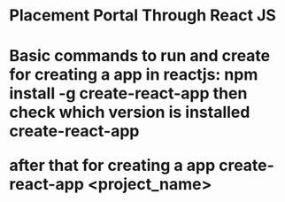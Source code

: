 <h1> Placement Portal Through React JS <h1>

Basic commands to run and create
for creating a app in reactjs:
npm install -g create-react-app
then check which version is installed
create-react-app

after that for creating a app 
create-react-app <project_name>
